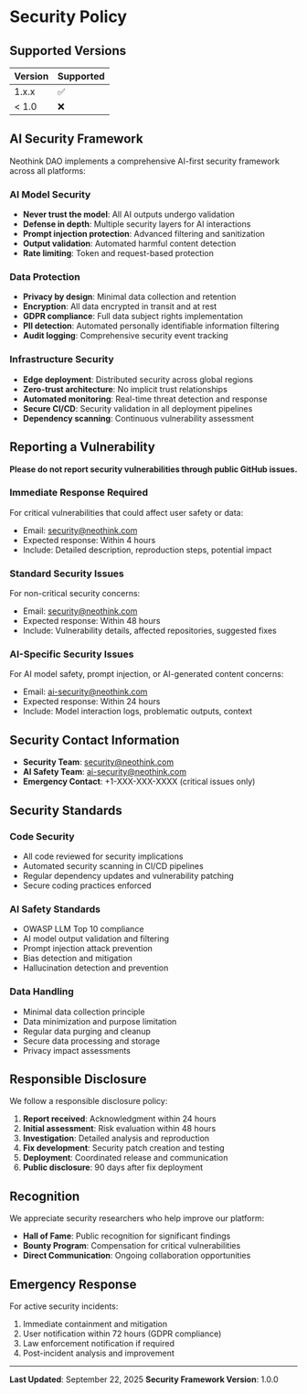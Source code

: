 # Security Policy

## Supported Versions

| Version | Supported          |
| ------- | ------------------ |
| 1.x.x   | :white_check_mark: |
| < 1.0   | :x:                |

## AI Security Framework

Neothink DAO implements a comprehensive AI-first security framework across all platforms:

### AI Model Security
- **Never trust the model**: All AI outputs undergo validation
- **Defense in depth**: Multiple security layers for AI interactions
- **Prompt injection protection**: Advanced filtering and sanitization
- **Output validation**: Automated harmful content detection
- **Rate limiting**: Token and request-based protection

### Data Protection
- **Privacy by design**: Minimal data collection and retention
- **Encryption**: All data encrypted in transit and at rest
- **GDPR compliance**: Full data subject rights implementation
- **PII detection**: Automated personally identifiable information filtering
- **Audit logging**: Comprehensive security event tracking

### Infrastructure Security
- **Edge deployment**: Distributed security across global regions
- **Zero-trust architecture**: No implicit trust relationships
- **Automated monitoring**: Real-time threat detection and response
- **Secure CI/CD**: Security validation in all deployment pipelines
- **Dependency scanning**: Continuous vulnerability assessment

## Reporting a Vulnerability

**Please do not report security vulnerabilities through public GitHub issues.**

### Immediate Response Required
For critical vulnerabilities that could affect user safety or data:
- Email: security@neothink.com
- Expected response: Within 4 hours
- Include: Detailed description, reproduction steps, potential impact

### Standard Security Issues
For non-critical security concerns:
- Email: security@neothink.com
- Expected response: Within 48 hours
- Include: Vulnerability details, affected repositories, suggested fixes

### AI-Specific Security Issues
For AI model safety, prompt injection, or AI-generated content concerns:
- Email: ai-security@neothink.com
- Expected response: Within 24 hours
- Include: Model interaction logs, problematic outputs, context

## Security Contact Information

- **Security Team**: security@neothink.com
- **AI Safety Team**: ai-security@neothink.com
- **Emergency Contact**: +1-XXX-XXX-XXXX (critical issues only)

## Security Standards

### Code Security
- All code reviewed for security implications
- Automated security scanning in CI/CD pipelines
- Regular dependency updates and vulnerability patching
- Secure coding practices enforced

### AI Safety Standards
- OWASP LLM Top 10 compliance
- AI model output validation and filtering
- Prompt injection attack prevention
- Bias detection and mitigation
- Hallucination detection and prevention

### Data Handling
- Minimal data collection principle
- Data minimization and purpose limitation
- Regular data purging and cleanup
- Secure data processing and storage
- Privacy impact assessments

## Responsible Disclosure

We follow a responsible disclosure policy:

1. **Report received**: Acknowledgment within 24 hours
2. **Initial assessment**: Risk evaluation within 48 hours
3. **Investigation**: Detailed analysis and reproduction
4. **Fix development**: Security patch creation and testing
5. **Deployment**: Coordinated release and communication
6. **Public disclosure**: 90 days after fix deployment

## Recognition

We appreciate security researchers who help improve our platform:
- **Hall of Fame**: Public recognition for significant findings
- **Bounty Program**: Compensation for critical vulnerabilities
- **Direct Communication**: Ongoing collaboration opportunities

## Emergency Response

For active security incidents:
1. Immediate containment and mitigation
2. User notification within 72 hours (GDPR compliance)
3. Law enforcement notification if required
4. Post-incident analysis and improvement

---

**Last Updated**: September 22, 2025
**Security Framework Version**: 1.0.0